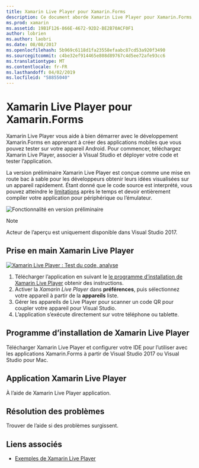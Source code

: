 ```yaml
---
title: Xamarin Live Player pour Xamarin.Forms
description: Ce document aborde Xamarin Live Player pour Xamarin.Forms, qui décrit l’installation, l’application Xamarin Live Player, les échantillons à utiliser avec Xamarin Live Player, limitations et le dépannage.
ms.prod: xamarin
ms.assetid: 19B1F126-866E-4672-92D2-BE2B70ACF0F1
author: lobrien
ms.author: laobri
ms.date: 08/08/2017
ms.openlocfilehash: 5b969c6118d1fa23558efaabc87cd53a920f3490
ms.sourcegitcommit: c4be32ef914465e808d89767c4d5ee72afe93cc6
ms.translationtype: MT
ms.contentlocale: fr-FR
ms.lasthandoff: 04/02/2019
ms.locfileid: "58855040"
---
```

# <a name="xamarin-live-player-for-xamarinforms"></a>Xamarin Live Player pour Xamarin.Forms

Xamarin Live Player vous aide à bien démarrer avec le développement Xamarin.Forms en apprenant à créer des applications mobiles que vous pouvez tester sur votre appareil Android. Pour commencer, téléchargez Xamarin Live Player, associer à Visual Studio et déployer votre code et tester l’application.

La version préliminaire Xamarin Live Player est conçue comme une mise en route bac à sable pour les développeurs obtenir leurs idées visualisées sur un appareil rapidement. Étant donné que le code source est interprété, vous pouvez atteindre le [limitations](limitations.md) après le temps et devoir entièrement compiler votre application pour périphérique ou l’émulateur.

![Fonctionnalité en version préliminaire](~/media/shared/preview.png)

> [!NOTE]
> Acteur de l’aperçu est uniquement disponible dans Visual Studio 2017.

## <a name="get-started-with-xamarin-live-player"></a>Prise en main Xamarin Live Player

[![Xamarin Live Player : Test du code, analyse](images/xamarin-live.png)](images/xamarin-live-sml.png#lightbox)

1. Télécharger l’application en suivant le [le programme d’installation de Xamarin Live Player](install.md) obtenir des instructions.
2. Activer la *Xamarin Live Player* dans **préférences**, puis sélectionnez votre appareil à partir de la **appareils** liste.
3. Gérer les appareils de Live Player pour scanner un code QR pour coupler votre appareil pour Visual Studio.
4. L’application s’exécute directement sur votre téléphone ou tablette.

## [<a name="xamarin-live-player-setup"></a>Programme d’installation de Xamarin Live Player](install.md)

Télécharger Xamarin Live Player et configurer votre IDE pour l’utiliser avec les applications Xamarin.Forms à partir de Visual Studio 2017 ou Visual Studio pour Mac. 

## [<a name="xamarin-live-player-app"></a>Application Xamarin Live Player](player.md)

À l’aide de Xamarin Live Player application.

## [<a name="troubleshooting"></a>Résolution des problèmes](troubleshooting.md)

Trouver de l’aide si des problèmes surgissent.

## <a name="related-links"></a>Liens associés

- [Exemples de Xamarin Live Player](https://developer.xamarin.com/samples/xamarin-live-player/all/)
